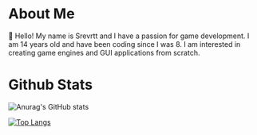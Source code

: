 # About Me
👋 Hello! My name is Srevrtt and I have a passion for game development. I am 14 years old and have been coding since I was 8. I am interested in creating game engines and GUI applications from scratch.

# Github Stats

![Anurag's GitHub stats](https://github-readme-stats.vercel.app/api?username=srevrtt&show_icons=true&theme=tokyonight&count_private=true&include_all_commits=true)

[![Top Langs](https://github-readme-stats.vercel.app/api/top-langs/?username=srevrtt&langs_count=10&layout=compact&theme=tokyonight)](https://github.com/anuraghazra/github-readme-stats)
